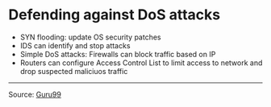 # Defending against DoS attacks

* SYN flooding: update OS security patches
* IDS can identify and stop attacks
* Simple DoS attacks: Firewalls can block traffic based on IP
* Routers can configure Access Control List to limit access to network and drop suspected maliciuos traffic

-----------
Source: [Guru99](https://www.guru99.com/ultimate-guide-to-dos-attacks.html)

